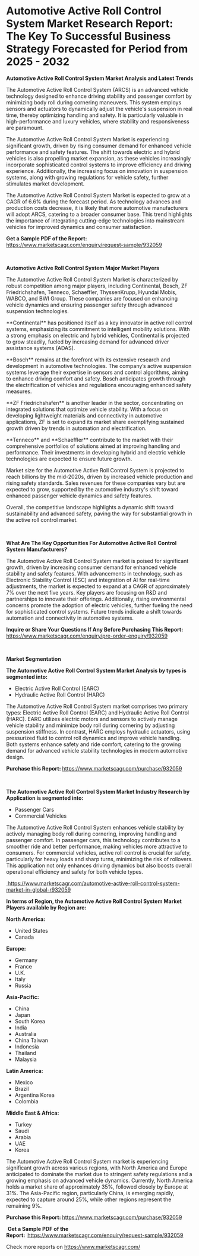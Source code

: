 <p><h1>Automotive Active Roll Control System Market Research Report: The Key To Successful Business Strategy Forecasted for Period from 2025 - 2032</h1></p><p><strong>Automotive Active Roll Control System Market Analysis and Latest Trends</strong></p>
<p><p>The Automotive Active Roll Control System (ARCS) is an advanced vehicle technology designed to enhance driving stability and passenger comfort by minimizing body roll during cornering maneuvers. This system employs sensors and actuators to dynamically adjust the vehicle's suspension in real time, thereby optimizing handling and safety. It is particularly valuable in high-performance and luxury vehicles, where stability and responsiveness are paramount.</p><p>The Automotive Active Roll Control System Market is experiencing significant growth, driven by rising consumer demand for enhanced vehicle performance and safety features. The shift towards electric and hybrid vehicles is also propelling market expansion, as these vehicles increasingly incorporate sophisticated control systems to improve efficiency and driving experience. Additionally, the increasing focus on innovation in suspension systems, along with growing regulations for vehicle safety, further stimulates market development.</p><p>The Automotive Active Roll Control System Market is expected to grow at a CAGR of 6.6% during the forecast period. As technology advances and production costs decrease, it is likely that more automotive manufacturers will adopt ARCS, catering to a broader consumer base. This trend highlights the importance of integrating cutting-edge technologies into mainstream vehicles for improved dynamics and consumer satisfaction.</p></p>
<p><strong>Get a Sample PDF of the Report:&nbsp;</strong> <a href="https://www.marketscagr.com/enquiry/request-sample/932059?utm_campaign=2482&utm_medium=2&utm_source=Github&utm_content=ia&utm_term=21032025&utm_id=automotive-active-roll-control-system">https://www.marketscagr.com/enquiry/request-sample/932059</a></p>
<p>&nbsp;</p>
<p><strong>Automotive Active Roll Control System Major Market Players</strong></p>
<p><p>The Automotive Active Roll Control System Market is characterized by robust competition among major players, including Continental, Bosch, ZF Friedrichshafen, Tenneco, Schaeffler, ThyssenKrupp, Hyundai Mobis, WABCO, and BWI Group. These companies are focused on enhancing vehicle dynamics and ensuring passenger safety through advanced suspension technologies.</p><p>**Continental** has positioned itself as a key innovator in active roll control systems, emphasizing its commitment to intelligent mobility solutions. With a strong emphasis on electric and hybrid vehicles, Continental is projected to grow steadily, fueled by increasing demand for advanced driver assistance systems (ADAS).</p><p>**Bosch** remains at the forefront with its extensive research and development in automotive technologies. The company’s active suspension systems leverage their expertise in sensors and control algorithms, aiming to enhance driving comfort and safety. Bosch anticipates growth through the electrification of vehicles and regulations encouraging enhanced safety measures.</p><p>**ZF Friedrichshafen** is another leader in the sector, concentrating on integrated solutions that optimize vehicle stability. With a focus on developing lightweight materials and connectivity in automotive applications, ZF is set to expand its market share exemplifying sustained growth driven by trends in automation and electrification.</p><p>**Tenneco** and **Schaeffler** contribute to the market with their comprehensive portfolios of solutions aimed at improving handling and performance. Their investments in developing hybrid and electric vehicle technologies are expected to ensure future growth.</p><p>Market size for the Automotive Active Roll Control System is projected to reach billions by the mid-2020s, driven by increased vehicle production and rising safety standards. Sales revenues for these companies vary but are expected to grow, supported by the automotive industry's shift toward enhanced passenger vehicle dynamics and safety features. </p><p>Overall, the competitive landscape highlights a dynamic shift toward sustainability and advanced safety, paving the way for substantial growth in the active roll control market.</p></p>
<p>&nbsp;</p>
<p><strong>What Are The Key Opportunities For Automotive Active Roll Control System Manufacturers?</strong></p>
<p><p>The Automotive Active Roll Control System market is poised for significant growth, driven by increasing consumer demand for enhanced vehicle stability and safety features. With advancements in technology, such as Electronic Stability Control (ESC) and integration of AI for real-time adjustments, the market is expected to expand at a CAGR of approximately 7% over the next five years. Key players are focusing on R&D and partnerships to innovate their offerings. Additionally, rising environmental concerns promote the adoption of electric vehicles, further fueling the need for sophisticated control systems. Future trends indicate a shift towards automation and connectivity in automotive systems.</p></p>
<p><strong>Inquire or Share Your Questions If Any Before Purchasing This Report:</strong> <a href="https://www.marketscagr.com/enquiry/pre-order-enquiry/932059?utm_campaign=2482&utm_medium=2&utm_source=Github&utm_content=ia&utm_term=21032025&utm_id=automotive-active-roll-control-system">https://www.marketscagr.com/enquiry/pre-order-enquiry/932059</a></p>
<p>&nbsp;</p>
<p><strong>Market Segmentation</strong></p>
<p><strong>The Automotive Active Roll Control System Market Analysis by types is segmented into:</strong></p>
<p><ul><li>Electric Active Roll Control (EARC)</li><li>Hydraulic Active Roll Control (HARC)</li></ul></p>
<p><p>The Automotive Active Roll Control System market comprises two primary types: Electric Active Roll Control (EARC) and Hydraulic Active Roll Control (HARC). EARC utilizes electric motors and sensors to actively manage vehicle stability and minimize body roll during cornering by adjusting suspension stiffness. In contrast, HARC employs hydraulic actuators, using pressurized fluid to control roll dynamics and improve vehicle handling. Both systems enhance safety and ride comfort, catering to the growing demand for advanced vehicle stability technologies in modern automotive design.</p></p>
<p><strong>Purchase this Report:&nbsp;</strong><a href="https://www.marketscagr.com/purchase/932059?utm_campaign=2482&utm_medium=2&utm_source=Github&utm_content=ia&utm_term=21032025&utm_id=automotive-active-roll-control-system">https://www.marketscagr.com/purchase/932059</a></p>
<p>&nbsp;</p>
<p><strong>The Automotive Active Roll Control System Market Industry Research by Application is segmented into:</strong></p>
<p><ul><li>Passenger Cars</li><li>Commercial Vehicles</li></ul></p>
<p><p>The Automotive Active Roll Control System enhances vehicle stability by actively managing body roll during cornering, improving handling and passenger comfort. In passenger cars, this technology contributes to a smoother ride and better performance, making vehicles more attractive to consumers. For commercial vehicles, active roll control is crucial for safety, particularly for heavy loads and sharp turns, minimizing the risk of rollovers. This application not only enhances driving dynamics but also boosts overall operational efficiency and safety for both vehicle types.</p></p>
<p><a href="https://www.marketscagr.com/automotive-active-roll-control-system-market-in-global-r932059?utm_campaign=2482&utm_medium=2&utm_source=Github&utm_content=ia&utm_term=21032025&utm_id=automotive-active-roll-control-system">&nbsp;https://www.marketscagr.com/automotive-active-roll-control-system-market-in-global-r932059</a></p>
<p><strong>In terms of Region, the Automotive Active Roll Control System Market Players available by Region are:</strong></p>
<p>
    <p> <strong> North America: </strong>
        <ul>
            <li>United States</li>
            <li>Canada</li>
        </ul>
        </p> 
    <p> <strong> Europe: </strong>
        <ul>
            <li>Germany</li>
            <li>France</li>
            <li>U.K.</li>
            <li>Italy</li>
            <li>Russia</li>
        </ul>
        </p> 
    <p> <strong> Asia-Pacific: </strong>
        <ul>
            <li>China</li>
            <li>Japan</li>
            <li>South Korea</li>
            <li>India</li>
            <li>Australia</li>
            <li>China Taiwan</li>
            <li>Indonesia</li>
            <li>Thailand</li>
            <li>Malaysia</li>
        </ul>
        </p> 
    <p> <strong> Latin America: </strong>
        <ul>
            <li>Mexico</li>
            <li>Brazil</li>
            <li>Argentina Korea</li>
            <li>Colombia</li>
        </ul>
        </p> 
    <p> <strong> Middle East & Africa: </strong>
        <ul>
            <li>Turkey</li>
            <li>Saudi</li>
            <li>Arabia</li>
            <li>UAE</li>
            <li>Korea</li>
        </ul>
    </p>
    </p>
<p><p>The Automotive Active Roll Control System market is experiencing significant growth across various regions, with North America and Europe anticipated to dominate the market due to stringent safety regulations and a growing emphasis on advanced vehicle dynamics. Currently, North America holds a market share of approximately 35%, followed closely by Europe at 31%. The Asia-Pacific region, particularly China, is emerging rapidly, expected to capture around 25%, while other regions represent the remaining 9%.</p></p>
<p><strong>Purchase this Report: </strong><a href="https://www.marketscagr.com/purchase/932059?utm_campaign=2482&utm_medium=2&utm_source=Github&utm_content=ia&utm_term=21032025&utm_id=automotive-active-roll-control-system">https://www.marketscagr.com/purchase/932059</a></p>
<p>&nbsp;<strong>Get a Sample PDF of the Report:&nbsp;&nbsp;</strong><a href="https://www.marketscagr.com/enquiry/request-sample/932059?utm_campaign=2482&utm_medium=2&utm_source=Github&utm_content=ia&utm_term=21032025&utm_id=automotive-active-roll-control-system">https://www.marketscagr.com/enquiry/request-sample/932059</a></p>
<p><strong></strong></p>
<p>Check more reports on <a href="https://www.marketscagr.com/?utm_campaign=2482&utm_medium=2&utm_source=Github&utm_content=ia&utm_term=21032025&utm_id=automotive-active-roll-control-system">https://www.marketscagr.com/</a></p>